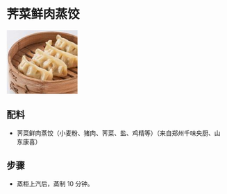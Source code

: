 # 荠菜鲜肉蒸饺

![荠菜鲜肉蒸饺](../images/荠菜鲜肉蒸饺.png)


## 配料
- 荠菜鲜肉蒸饺（小麦粉、猪肉、荠菜、盐、鸡精等）（来自郑州千味央厨、山东康喜）

## 步骤
- 蒸柜上汽后，蒸制 10 分钟。
